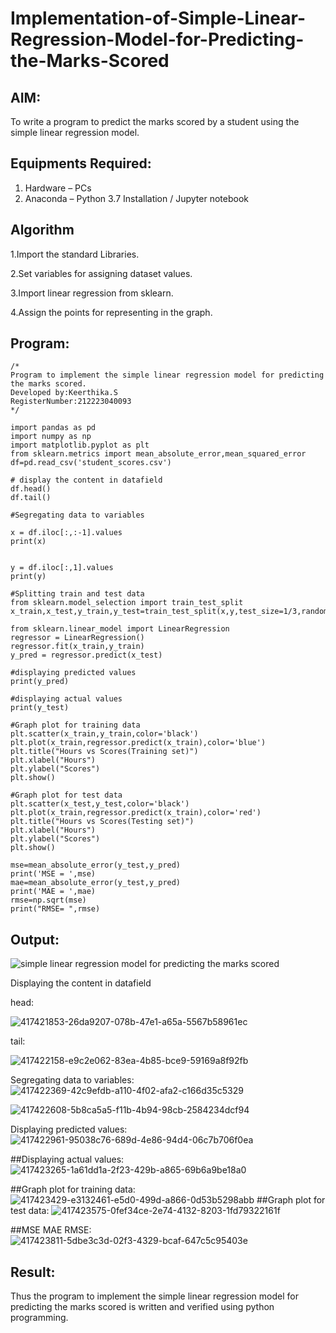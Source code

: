 # Implementation-of-Simple-Linear-Regression-Model-for-Predicting-the-Marks-Scored

## AIM:
To write a program to predict the marks scored by a student using the simple linear regression model.

## Equipments Required:
1. Hardware – PCs
2. Anaconda – Python 3.7 Installation / Jupyter notebook

## Algorithm
1.Import the standard Libraries.

2.Set variables for assigning dataset values.

3.Import linear regression from sklearn.

4.Assign the points for representing in the graph.

## Program:
```
/*
Program to implement the simple linear regression model for predicting the marks scored.
Developed by:Keerthika.S
RegisterNumber:212223040093  
*/
```
```
import pandas as pd
import numpy as np
import matplotlib.pyplot as plt
from sklearn.metrics import mean_absolute_error,mean_squared_error
df=pd.read_csv('student_scores.csv')

# display the content in datafield
df.head()
df.tail()

#Segregating data to variables

x = df.iloc[:,:-1].values
print(x)


y = df.iloc[:,1].values
print(y)

#Splitting train and test data
from sklearn.model_selection import train_test_split
x_train,x_test,y_train,y_test=train_test_split(x,y,test_size=1/3,random_state=0)

from sklearn.linear_model import LinearRegression
regressor = LinearRegression()
regressor.fit(x_train,y_train)
y_pred = regressor.predict(x_test)

#displaying predicted values
print(y_pred)

#displaying actual values
print(y_test)

#Graph plot for training data
plt.scatter(x_train,y_train,color='black')
plt.plot(x_train,regressor.predict(x_train),color='blue')
plt.title("Hours vs Scores(Training set)")
plt.xlabel("Hours")
plt.ylabel("Scores")
plt.show()

#Graph plot for test data
plt.scatter(x_test,y_test,color='black')
plt.plot(x_train,regressor.predict(x_train),color='red')
plt.title("Hours vs Scores(Testing set)")
plt.xlabel("Hours")
plt.ylabel("Scores")
plt.show()

mse=mean_absolute_error(y_test,y_pred)
print('MSE = ',mse)
mae=mean_absolute_error(y_test,y_pred)
print('MAE = ',mae)
rmse=np.sqrt(mse)
print("RMSE= ",rmse)
```

## Output:
![simple linear regression model for predicting the marks scored](sam.png)

Displaying the content in datafield

head:

![417421853-26da9207-078b-47e1-a65a-5567b58961ec](https://github.com/user-attachments/assets/89a804d4-5193-4d43-96b7-f726a0c3bb01)

tail:

![417422158-e9c2e062-83ea-4b85-bce9-59169a8f92fb](https://github.com/user-attachments/assets/bb853c44-3789-4215-a733-f02680a92506)

Segregating data to variables:
![417422369-42c9efdb-a110-4f02-afa2-c166d35c5329](https://github.com/user-attachments/assets/d623aafc-2620-4f09-abcd-071da491c323)

![417422608-5b8ca5a5-f11b-4b94-98cb-2584234dcf94](https://github.com/user-attachments/assets/64d7043b-744b-4dcd-ba1d-30498b7a29f8)

Displaying predicted values:
![417422961-95038c76-689d-4e86-94d4-06c7b706f0ea](https://github.com/user-attachments/assets/fd622d74-cd9d-468d-a320-13cb36846a4e)

##Displaying actual values:
![417423265-1a61dd1a-2f23-429b-a865-69b6a9be18a0](https://github.com/user-attachments/assets/d45799cc-e0d3-4b9e-bd3e-cdd0d2ea94b4)

##Graph plot for training data:
![417423429-e3132461-e5d0-499d-a866-0d53b5298abb](https://github.com/user-attachments/assets/219f05e5-94ac-4816-9612-ca5a5593b97d)
##Graph plot for test data:
![417423575-0fef34ce-2e74-4132-8203-1fd79322161f](https://github.com/user-attachments/assets/5c663ea0-c10e-469b-ba9c-cbd73ff3be2c)

##MSE MAE RMSE:
![417423811-5dbe3c3d-02f3-4329-bcaf-647c5c95403e](https://github.com/user-attachments/assets/c8600ed6-9de9-42e3-95d2-fc92c35b6a94)



## Result:
Thus the program to implement the simple linear regression model for predicting the marks scored is written and verified using python programming.
